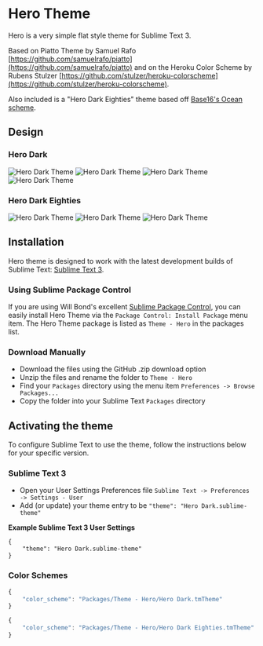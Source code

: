 # Hero Theme

 Hero is a very simple flat style theme for Sublime Text 3.

Based on Piatto Theme by Samuel Rafo [https://github.com/samuelrafo/piatto](https://github.com/samuelrafo/piatto) and on the Heroku Color Scheme by Rubens Stulzer [https://github.com/stulzer/heroku-colorscheme](https://github.com/stulzer/heroku-colorscheme).

Also included is a "Hero Dark Eighties" theme based off [Base16's Ocean scheme](http://chriskempson.github.io/base16/#ocean).

## Design

### Hero Dark
![Hero Dark Theme](https://raw.github.com/nickbalestra/Hero/master/images/hero_dark1.png)
![Hero Dark Theme](https://raw.github.com/nickbalestra/Hero/master/images/hero_dark2.png)
![Hero Dark Theme](https://raw.github.com/nickbalestra/Hero/master/images/hero_dark3.png)
![Hero Dark Theme](https://raw.github.com/nickbalestra/Hero/master/images/hero_dark4.png)

### Hero Dark Eighties
![Hero Dark Theme](https://raw.github.com/aaronbushnell/Hero/master/images/hero_dark_eighties1.jpg)
![Hero Dark Theme](https://raw.github.com/aaronbushnell/Hero/master/images/hero_dark_eighties2.jpg)
![Hero Dark Theme](https://raw.github.com/aaronbushnell/Hero/master/images/hero_dark_eighties3.jpg)

## Installation

Hero theme is designed to work with the latest development builds of Sublime Text: [Sublime Text 3](http://www.sublimetext.com/3dev).

### Using Sublime Package Control

If you are using Will Bond's excellent [Sublime Package Control](http://wbond.net/sublime_packages/package_control), you can easily install Hero Theme via the `Package Control: Install Package` menu item. The Hero Theme package is listed as `Theme - Hero` in the packages list.

### Download Manually

* Download the files using the GitHub .zip download option
* Unzip the files and rename the folder to `Theme - Hero`
* Find your `Packages` directory using the menu item  `Preferences -> Browse Packages...`
* Copy the folder into your Sublime Text `Packages` directory

## Activating the theme

To configure Sublime Text to use the theme, follow the instructions below for your specific version.


### Sublime Text 3

* Open your User Settings Preferences file `Sublime Text -> Preferences -> Settings - User`
* Add (or update) your theme entry to be `"theme": "Hero Dark.sublime-theme"`

**Example Sublime Text 3 User Settings**

    {
        "theme": "Hero Dark.sublime-theme"
    }


### Color Schemes

```javascript
{
    "color_scheme": "Packages/Theme - Hero/Hero Dark.tmTheme"
}
```

```javascript
{
    "color_scheme": "Packages/Theme - Hero/Hero Dark Eighties.tmTheme"
}
```
